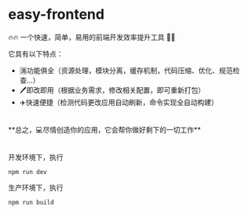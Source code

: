 # easy-frontend
🔥🔥 一个快速，简单，易用的前端开发效率提升工具 🔨🔨  

它具有以下特点：
* 🈵功能俱全（资源处理，模块分离，缓存机制，代码压缩、优化、规范检查...）
* 🖊️即改即用（根据业务需求，修改相关配置，即可重新打包）
* ✈️快速便捷（检测代码更改应用自动刷新，命令实现全自动构建）  

<br/>
**总之，💻尽情创造你的应用，它会帮你做好剩下的一切工作**  
<br/>
<br/>

开发环境下，执行
```
npm run dev 
```
生产环境下，执行
```
npm run build
```
